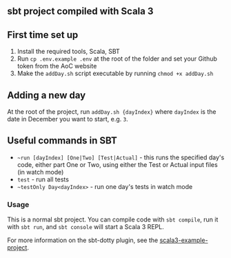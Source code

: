 ## sbt project compiled with Scala 3

## First time set up

1. Install the required tools, Scala, SBT
2. Run `cp .env.example .env` at the root of the folder and set your Github token from the AoC website
3. Make the `addDay.sh` script executable by running `chmod +x addDay.sh`

## Adding a new day

At the root of the project, run `addDay.sh {dayIndex}` where `dayIndex` is the date in December you want to start, e.g. `3`.

## Useful commands in SBT

- `~run [dayIndex] [One|Two] [Test|Actual]` - this runs the specified day's code, either part One or Two, using either the Test or Actual input files (in watch mode)
- `test` - run all tests
- `~testOnly Day<dayIndex>` - run one day's tests in watch mode

### Usage

This is a normal sbt project. You can compile code with `sbt compile`, run it with `sbt run`, and `sbt console` will start a Scala 3 REPL.

For more information on the sbt-dotty plugin, see the
[scala3-example-project](https://github.com/scala/scala3-example-project/blob/main/README.md).
